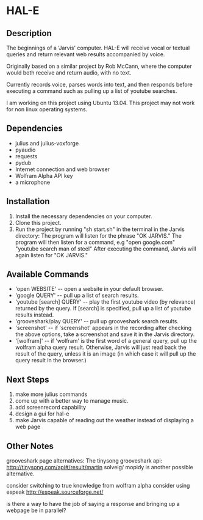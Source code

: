 HAL-E
======

Description
-----------

The beginnings of a 'Jarvis' computer.
HAL-E will receive vocal or textual queries and return relevant web results accompanied by voice.

Originally based on a similar project by Rob McCann, where the computer would both receive and return audio, with no text.

Currently records voice, parses words into text, and then responds before executing a command such as pulling up a list of youtube searches.

I am working on this project using Ubuntu 13.04. This project may not work for non linux operating systems.

Dependencies
------------
*	julius and julius-voxforge
*	pyaudio
*	requests
*	pydub
*	Internet connection and web browser
*	Wolfram Alpha API key
*	a microphone

Installation
------------
1. 	Install the necessary dependencies on your computer.
2. 	Clone this project.
3. 	Run the project by running "sh start.sh" in the terminal in the Jarvis directory:
		The program will listen for the phrase "OK JARVIS."
		The program will then listen for a command, e.g
			"open google.com"
			"youtube search man of steel"
		After executing the command, Jarvis will again listen for "OK JARVIS."

Available Commands
------------------
*	'open WEBSITE'  -- open a website in your default browser.
*	'google QUERY'	-- pull up a list of search results.
*	'youtube [search] QUERY'	-- play the first youtube video (by relevance) returned by the query. If [search] is specified, pull up a list of youtube results instead. 
*	'grooveshark/play QUERY' 	-- pull up grooveshark search results.
*	'screenshot'	-- if 'screenshot' appears in the recording after checking the above options, take a screenshot and save it in the Jarvis directory.
*	'[wolfram]'	-- if 'wolfram' is the first word of a general query, pull up the wolfram alpha query result. Otherwise, Jarvis will just read back the result of the query, unless it is an image (in which case it will pull up the query result in the browser.)

Next Steps
----------
1.  make more julius commands
2. 	come up with a better way to manage music.
3. 	add screenrecord capability
4. 	design a gui for hal-e
5. 	make Jarvis capable of reading out the weather instead of displaying a web page

Other Notes
-----------
grooveshark page alternatives:
The tinysong grooveshark api:
http://tinysong.com/api#/result/martin solveig/
mopidy is another possible alternative.

consider switching to true knowledge from wolfram alpha
consider using espeak http://espeak.sourceforge.net/

is there a way to have the job of saying a response and bringing up a webpage be in parallel?


